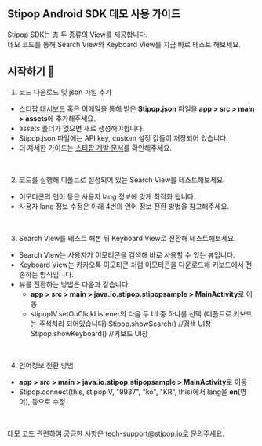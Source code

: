 ## Stipop Android SDK 데모 사용 가이드

Stipop SDK는 총 두 종류의 View를 제공합니다.  
데모 코드를 통해 Search View와 Keyboard View를 지금 바로 테스트 해보세요.
<br/>

## 시작하기 :rocket:  

1. 코드 다운로드 및 json 파일 추가
  - <a href="https://dashboard.stipop.io/" target="_blank">스티팝 대시보드</a> 혹은 이메일을 통해 받은 **Stipop.json** 파일을 **app > src > main > assets**에 추가해주세요.
  - assets 폴더가 없으면 새로 생성해야합니다.
  - Stipop.json 파일에는 API key, custom 설정 값들이 저장되어 있습니다.
  - 더 자세한 가이드는 <a href="https://docs.stipop.io/en/sdk/android/get-started/quick-start/" target="_blank">스티팝 개발 문서</a>를 확인해주세요.
<br/>

2. 코드를 실행해 디폴트로 설정되어 있는 Search View를 테스트해보세요.
  - 이모티콘의 언어 등은 사용자 lang 정보에 맞게 최적화 됩니다.
  - 사용자 lang 정보 수정은 아래 4번의 언어 정보 전환 방법을 참고해주세요.
<br/>

3. Search View를 테스트 해본 뒤 Keyboard View로 전환해 테스트해보세요.
  - Search View는 사용자가 이모티콘을 검색해 바로 사용할 수 있는 뷰입니다.
  - Keyboard View는 카카오톡 이모티콘 처럼 이모티콘을 다운로드해 키보드에서 전송하는 방식입니다.
  - 뷰를 전환하는 방법은 다음과 같습니다.
     - **app > src > main > java.io.stipop.stipopsample > MainActivity**로 이동
     - stipopIV.setOnClickListener의 다음 두 UI 중 하나를 선택 (디폴트로 키보드는 주석처리 되어있습니다)
          Stipop.showSearch()      //검색 UI창
          Stipop.showKeyboard()    //키보드 UI창
<br/>

4. 언어정보 전환 방법
  - **app > src > main > java.io.stipop.stipopsample > MainActivity**로 이동
  - Stipop.connect(this, stipopIV, "9937", "ko", "KR", this)에서 lang을 **en**(영어), 등으로 수정
<br/>



데모 코드 관련하여 궁금한 사항은 tech-support@stipop.io로 문의주세요.

